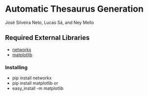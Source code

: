 # Automatic Thesaurus Generation

José Silveira Neto, Lucas Sá, and Ney Mello

## Required External Libraries

- [networkx](http://networkx.github.io/)
- [matplotlib](http://matplotlib.org/)

### Installing

- pip install networkx
- pip install matplotlib
or 
- easy_install -m matplotlib
